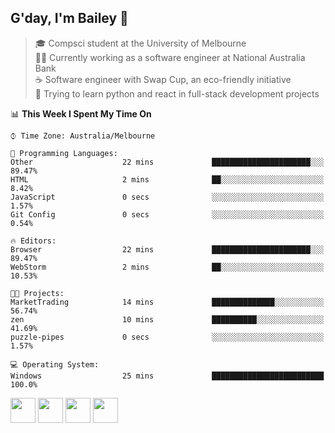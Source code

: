 ## G'day, I'm Bailey 👋

> 🎓 Compsci student at the University of Melbourne <br>
> 👨‍💻 Currently working as a software engineer at National Australia Bank <br>
> ☕️ Software engineer with Swap Cup, an eco-friendly initiative <br>
> 🌱 Trying to learn python and react in full-stack development projects

<!--START_SECTION:waka-->
📊 **This Week I Spent My Time On** 

```text
⌚︎ Time Zone: Australia/Melbourne

💬 Programming Languages: 
Other                    22 mins             ██████████████████████░░░   89.47% 
HTML                     2 mins              ██░░░░░░░░░░░░░░░░░░░░░░░   8.42% 
JavaScript               0 secs              ░░░░░░░░░░░░░░░░░░░░░░░░░   1.57% 
Git Config               0 secs              ░░░░░░░░░░░░░░░░░░░░░░░░░   0.54%

🔥 Editors: 
Browser                  22 mins             ██████████████████████░░░   89.47% 
WebStorm                 2 mins              ██░░░░░░░░░░░░░░░░░░░░░░░   10.53%

🐱‍💻 Projects: 
MarketTrading            14 mins             ██████████████░░░░░░░░░░░   56.74% 
zen                      10 mins             ██████████░░░░░░░░░░░░░░░   41.69% 
puzzle-pipes             0 secs              ░░░░░░░░░░░░░░░░░░░░░░░░░   1.57%

💻 Operating System: 
Windows                  25 mins             █████████████████████████   100.0%

```


<!--END_SECTION:waka-->

[<img height="40px" src="https://img.icons8.com/ios-filled/2x/linkedin.png">](https://linkedin.com/in/baileybutler1)
[<img height="40px" src="https://img.icons8.com/ios-filled/2x/github.png">](https://github.com/baely)
[<img height="40px" src="https://img.icons8.com/ios-filled/2x/salesforce.png">](https://trailblazer.me/id/baileybutler)
[<img height="40px" src="https://img.icons8.com/ios-filled/2x/instagram.png">](https://instagram.com/bae1y)
